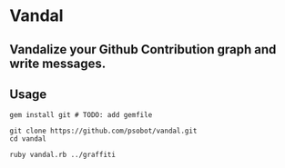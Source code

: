 Vandal
========

## Vandalize your Github Contribution graph and write messages. ##

## Usage ##
    gem install git # TODO: add gemfile
    
    git clone https://github.com/psobot/vandal.git 
    cd vandal
    
    ruby vandal.rb ../graffiti
